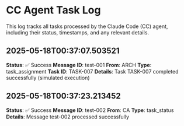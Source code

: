 # CC Agent Task Log

This log tracks all tasks processed by the Claude Code (CC) agent, including their status, timestamps, and any relevant details. 
## 2025-05-18T00:37:07.503521
**Status**: ✅ Success
**Message ID**: test-001
**From**: ARCH
**Type**: task_assignment
**Task ID**: TASK-007
**Details**: Task TASK-007 completed successfully (simulated execution)

## 2025-05-18T00:37:23.213452
**Status**: ✅ Success
**Message ID**: test-002
**From**: CA
**Type**: task_status
**Details**: Message test-002 processed successfully
